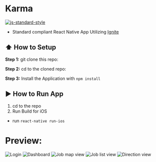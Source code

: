 #  Karma
[![js-standard-style](https://img.shields.io/badge/code%20style-standard-brightgreen.svg?style=flat)](http://standardjs.com/)

* Standard compliant React Native App Utilizing [Ignite](https://github.com/infinitered/ignite)

## :arrow_up: How to Setup

**Step 1:** git clone this repo:

**Step 2:** cd to the cloned repo:

**Step 3:** Install the Application with `npm install`


## :arrow_forward: How to Run App

1. cd to the repo
2. Run Build for  iOS
  * run `react-native run-ios`
  
# Preview: 
![Login](https://cloud.githubusercontent.com/assets/13949747/18413459/805ec710-775d-11e6-947d-fd23cbab41fa.png)
![Dashboard](https://cloud.githubusercontent.com/assets/11192126/18377753/be785e30-761d-11e6-9989-beb0c9919864.png)
![Job map view](https://cloud.githubusercontent.com/assets/11192126/18377754/be7926d0-761d-11e6-981a-d50461865158.png)
![Job list view](https://cloud.githubusercontent.com/assets/11192126/18377750/be74df9e-761d-11e6-90ef-54501adeadee.png)
![Direction view](https://cloud.githubusercontent.com/assets/11192126/18377756/be85ac98-761d-11e6-8968-11039857bd5a.png)
